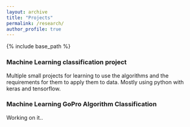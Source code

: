 ```yaml
---
layout: archive
title: "Projects"
permalink: /research/
author_profile: true
---
```


{% include base_path %}



### Machine Learning classification project

Multiple small projects for learning to use the algorithms and the requirements for them to apply them to data.
Mostly using python with keras and tensorflow.


### Machine Learning GoPro Algorithm Classification

Working on it..


